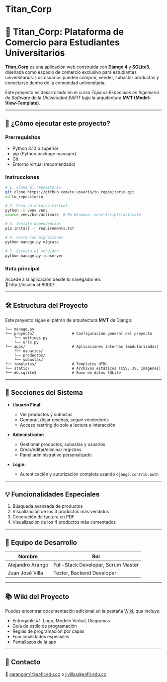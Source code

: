 # Titan_Corp

# 🧠 Titan_Corp: Plataforma de Comercio para Estudiantes Universitarios

**Titan_Corp** es una aplicación web construida con **Django 4** y **SQLite3**, diseñada como espacio de comercio exclusivo para estudiantes universitarios. Los usuarios pueden comprar, vender, subastar productos y conectarse dentro de la comunidad universitaria.

Este proyecto es desarrollado en el curso *Tópicos Especiales en Ingenieria de Software* de la *Universidad EAFIT* bajo la arquitectura **MVT (Model-View-Template)**.

---

## 🔧 ¿Cómo ejecutar este proyecto?

### Prerrequisitos

- Python 3.10 o superior
- pip (Python package manager)
- Git
- Entorno virtual (recomendado)

### Instrucciones

```bash
# 1. Clona el repositorio
git clone https://github.com/tu_usuario/tu_repositorio.git
cd tu_repositorio

# 2. Crea un entorno virtual
python -m venv venv
source venv/bin/activate  # En Windows: venv\Scripts\activate

# 3. Instala dependencias
pip install -r requirements.txt

# 4. Corre las migraciones
python manage.py migrate

# 5. Ejecuta el servidor
python manage.py runserver
```

### Ruta principal

Accede a la aplicación desde tu navegador en:  
📍 http://localhost:8000/

---

## 🛠 Estructura del Proyecto

Este proyecto sigue el patrón de arquitectura **MVT** de Django:

```
└── manage.py
└── proyecto/                 # Configuración general del proyecto
    └── settings.py
    └── urls.py
└── apps/                     # Aplicaciones internas (modularizadas)
    └── usuarios/
    └── productos/
    └── subastas/
└── templates/                # Templates HTML
└── static/                   # Archivos estáticos (CSS, JS, imágenes)
└── db.sqlite3                # Base de datos SQLite
```

---

## 🔐 Secciones del Sistema

- **Usuario Final:**  
  - Ver productos y subastas
  - Comprar, dejar reseñas, seguir vendedores
  - Acceso restringido solo a lectura e interacción

- **Administrador:**  
  - Gestionar productos, subastas y usuarios
  - Crear/editar/eliminar registros
  - Panel administrativo personalizado

- **Login:**  
  - Autenticación y autorización completa usando `django.contrib.auth`

---

## 💡 Funcionalidades Especiales

1. Búsqueda avanzada de productos
2. Visualización de los 3 productos más vendidos
3. Generación de factura en PDF
4. Visualización de los 4 productos más comentados

---

## 👥 Equipo de Desarrollo

| Nombre                | Rol                                         |
|-----------------------|---------------------------------------------|
| Alejandro Arango      | Full-Stack Developer, Scrum Master          |
| Juan José Villa       | Tester, Backend Developer                   |

---

## 📚 Wiki del Proyecto

Puedes encontrar documentación adicional en la pestaña [Wiki](https://github.com/tu_usuario/tu_repositorio/wiki), que incluye:

- Entregable #1: Logo, Modelo Verbal, Diagramas
- Guía de estilo de programación
- Reglas de programación por capas
- Funcionalidades especiales
- Pantallazos de la app

---

## 📩 Contacto

📩 [aarangom1@eafit.edu.co](mailto:aarangom1@eafit.edu.co) o [jjvillas@eafit.edu.co](mailto:jjvillas@eafit.edu.co])

